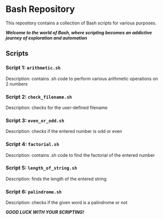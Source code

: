 # Bash Repository

This repository contains a collection of Bash scripts for various purposes.

**_Welcome to the world of Bash, where scripting becomes an addictive journey of exploration and automation_**

## Scripts

### Script 1: `arithmetic.sh`

Description: contains .sh code to perform various arithmetic operations on 2 numbers

### Script 2: `check_filename.sh`

Description: checks for the user-defined filename

### Script 3: `even_or_odd.sh`

Description: checks if the entered number is odd or even

### Script 4: `factorial.sh`

Description: contains .sh code to find the factorial of the entered number

### Script 5: `length_of_string.sh`

Description: finds the length of the entered string

### Script 6: `palindrome.sh`

Description: checks if the given word is a palindrome or not




_**GOOD LUCK WITH YOUR SCRIPTING!**_

